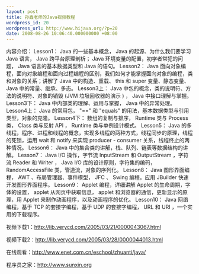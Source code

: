 ```yaml
---
layout: post
title: 孙鑫老师的Java视频教程
wordpress_id: 20
wordpress_url: http://www.hijava.org/?p=20
date: 2008-08-26 10:06:40.000000000 +08:00
---
```

内容介绍：
Lesson1： Java 的一些基本概念， Java 的起源、为什么我们要学习 Java 语言， Java 跨平台原理剖析； Java 环境变量的配置，初学者常犯的问题， Java 语言的基本数据类型和 Java 的语句。
Lesson2： Java 面向对象编程，面向对象编程和面向过程编程的区别，我们如何才能掌握面向对象的编程，类和对象的关系；讲解了 Java 中的构造、重载、 this 和 super 变量、静态变量、 Java 中的常量、继承、多态。
Lesson3上： Java 中包的概念，类的说明符、方法的说明符、对象的销毁 (JVM 垃圾回收器的演示 ) ， Java 中接口理解与掌握。
Lesson3下： Java 中内部类的理解、运用与掌握， Java 中的异常处理。
Lesson4上： Java 的常用包， "==" 和 "equals" 的用法，基本数据类型与引用类型，对象的克隆。
Lesson4下： 数组的复制与排序， Runtime 类与 Process 类， Class 类与反射 API ， Runtime 类与单例设计模式。
Lesson5： Java 的多线程，程序、进程和线程的概念，实现多线程的两种方式，线程同步的原理，线程的死锁，运用 wait 和 notify 来实现 producer - consumer 关系，线程终止的两种情况。
Lesson6： Java 中的集合类的讲解，栈、队列、链表等数据结构的讲解。
Lesson7： Java I/O 操作，字节流 InputStream 和 OutputStream ，字符流 Reader 和 Writer ， Java I/O 库的设计原则，字符集的编码， RandomAccessFile 类，管道流，对象的序列化。
Lesson8： Java 图形界面编程， AWT 、布局管理器、事件模型， JFC 、 Swing 编程。应用 JBuilder 快速开发图形界面程序。
Lesson9： Applet 编程，详细讲解 Applet 的生命周期，字体的设置， applet 从网页中获取信息， applet 和浏览器的通信，更新显示的原理，用 Applet 来制作动画程序，以及动画程序的优化。
Lesson10： Java 网络编程，基于 TCP 的套接字编程，基于 UDP 的套接字编程， URL 和 URI ，一个实用的下载程序。

视频下载1：<a href="http://lib.verycd.com/2005/03/21/0000043067.html">http://lib.verycd.com/2005/03/21/0000043067.html</a>

视频下载2：<a href="http://lib.verycd.com/2005/03/28/0000044013.html">http://lib.verycd.com/2005/03/28/0000044013.html</a>

在线观看：<a href="http://www.enet.com.cn/eschool/zhuanti/java/">http://www.enet.com.cn/eschool/zhuanti/java/</a>

程序员之家：<a href="http://www.sunxin.org">http://www.sunxin.org</a>

